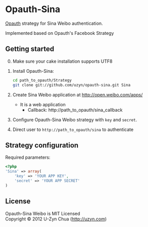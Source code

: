Opauth-Sina
=============
[Opauth][1] strategy for Sina Weibo authentication.

Implemented based on Opauth's Facebook Strategy

Getting started
----------------
0. Make sure your cake installation supports UTF8

1. Install Opauth-Sina:
   ```bash
   cd path_to_opauth/Strategy
   git clone git://github.com/uzyn/opauth-sina.git Sina
   ```
2. Create Sina Weibo application at http://open.weibo.com/apps/
   - It is a web application
	 - Callback: http://path_to_opauth/sina_callback

3. Configure Opauth-Sina Weibo strategy with `key` and `secret`.

4. Direct user to `http://path_to_opauth/sina` to authenticate

Strategy configuration
----------------------

Required parameters:

```php
<?php
'Sina' => array(
	'key' => 'YOUR APP KEY',
	'secret' => 'YOUR APP SECRET'
)
```

License
---------
Opauth-Sina Weibo is MIT Licensed  
Copyright © 2012 U-Zyn Chua (http://uzyn.com)

[1]: https://github.com/uzyn/opauth
